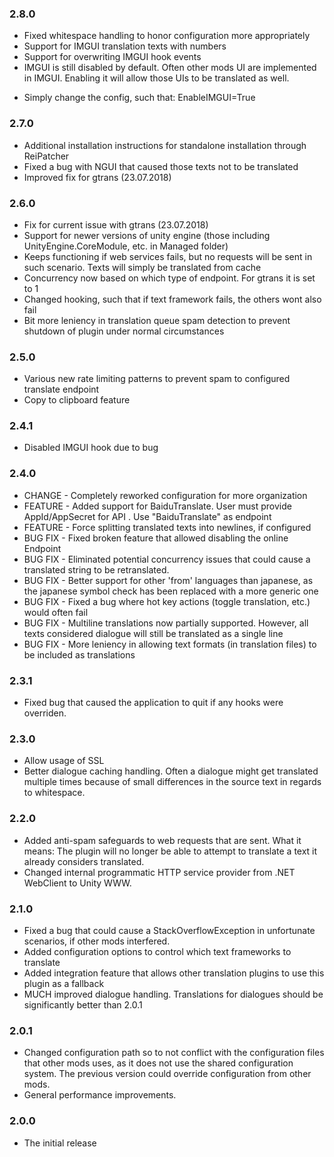 ### 2.8.0
 * Fixed whitespace handling to honor configuration more appropriately
 * Support for IMGUI translation texts with numbers
 * Support for overwriting IMGUI hook events
 * IMGUI is still disabled by default. Often other mods UI are implemented in IMGUI. Enabling it will allow those UIs to be translated as well. 
  - Simply change the config, such that: EnableIMGUI=True

### 2.7.0
 * Additional installation instructions for standalone installation through ReiPatcher
 * Fixed a bug with NGUI that caused those texts not to be translated
 * Improved fix for gtrans (23.07.2018)

### 2.6.0
 * Fix for current issue with gtrans (23.07.2018)
 * Support for newer versions of unity engine (those including UnityEngine.CoreModule, etc. in Managed folder)
 * Keeps functioning if web services fails, but no requests will be sent in such scenario. Texts will simply be translated from cache
 * Concurrency now based on which type of endpoint. For gtrans it is set to 1
 * Changed hooking, such that if text framework fails, the others wont also fail
 * Bit more leniency in translation queue spam detection to prevent shutdown of plugin under normal circumstances

### 2.5.0
 * Various new rate limiting patterns to prevent spam to configured translate endpoint
 * Copy to clipboard feature

### 2.4.1
 * Disabled IMGUI hook due to bug

### 2.4.0
 * CHANGE - Completely reworked configuration for more organization
 * FEATURE - Added support for BaiduTranslate. User must provide AppId/AppSecret for API . Use "BaiduTranslate" as endpoint
 * FEATURE - Force splitting translated texts into newlines, if configured
 * BUG FIX - Fixed broken feature that allowed disabling the online Endpoint
 * BUG FIX - Eliminated potential concurrency issues that could cause a translated string to be retranslated.
 * BUG FIX - Better support for other 'from' languages than japanese, as the japanese symbol check has been replaced with a more generic one
 * BUG FIX - Fixed a bug where hot key actions (toggle translation, etc.) would often fail
 * BUG FIX - Multiline translations now partially supported. However, all texts considered dialogue will still be translated as a single line
 * BUG FIX - More leniency in allowing text formats (in translation files) to be included as translations

### 2.3.1
 * Fixed bug that caused the application to quit if any hooks were overriden.

### 2.3.0
 * Allow usage of SSL
 * Better dialogue caching handling. Often a dialogue might get translated multiple times because of small differences in the source text in regards to whitespace.

### 2.2.0
 * Added anti-spam safeguards to web requests that are sent. What it means: The plugin will no longer be able to attempt to translate a text it already considers translated.
 * Changed internal programmatic HTTP service provider from .NET WebClient to Unity WWW.

### 2.1.0
 * Fixed a bug that could cause a StackOverflowException in unfortunate scenarios, if other mods interfered.
 * Added configuration options to control which text frameworks to translate
 * Added integration feature that allows other translation plugins to use this plugin as a fallback
 * MUCH improved dialogue handling. Translations for dialogues should be significantly better than 2.0.1

### 2.0.1
 * Changed configuration path so to not conflict with the configuration files that other mods uses, as it does not use the shared configuration system. The previous version could override configuration from other mods.
 * General performance improvements.

### 2.0.0
 * The initial release
